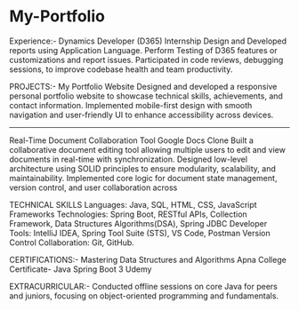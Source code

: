 # My-Portfolio
Experience:- Dynamics Developer (D365) Internship 
Design and Developed reports using Application Language.
Perform Testing of D365 features or customizations and report issues.
Participated in code reviews, debugging sessions, to improve codebase health and team productivity.

PROJECTS:- My Portfolio Website
Designed and developed a responsive personal portfolio website to showcase technical skills, achievements, and contact information. 
Implemented mobile-first design with smooth navigation and user-friendly UI to enhance accessibility across devices.

----------------
Real-Time Document Collaboration Tool Google Docs Clone
Built a collaborative document editing tool allowing multiple users to edit and view documents in real-time with synchronization.
Designed low-level architecture using SOLID principles to ensure modularity, scalability, and maintainability. Implemented core logic for document state management, version control, and user collaboration across

TECHNICAL SKILLS
Languages: Java, SQL, HTML, CSS, JavaScript
Frameworks Technologies: Spring Boot, RESTful APIs, Collection Framework, Data Structures Algorithms(DSA), Spring JDBC
Developer Tools: IntelliJ IDEA, Spring Tool Suite (STS), VS Code, Postman
Version Control Collaboration: Git, GitHub.

CERTIFICATIONS:- 
Mastering Data Structures and Algorithms Apna College
Certificate- Java Spring Boot 3 Udemy

EXTRACURRICULAR:- 
Conducted offline sessions on core Java for peers and juniors, focusing on object-oriented programming and fundamentals.
